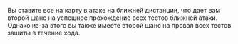 Вы ставите все на карту в атаке на ближней дистанции, что дает вам второй шанс на успешное прохождение всех тестов ближней атаки. Однако из-за этого вы также имеете второй шанс на провал всех тестов защиты в течение хода. 